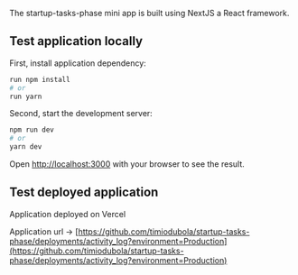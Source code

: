 The startup-tasks-phase mini app is built using NextJS a React framework.

## Test application locally 

First, install application dependency:

```bash
run npm install
# or
run yarn 
```

Second, start the development server:

```bash
npm run dev
# or
yarn dev
```

Open [http://localhost:3000](http://localhost:3000) with your browser to see the result.


## Test deployed application 

Application deployed on Vercel 

Application url -> [https://github.com/timiodubola/startup-tasks-phase/deployments/activity_log?environment=Production](https://github.com/timiodubola/startup-tasks-phase/deployments/activity_log?environment=Production)
